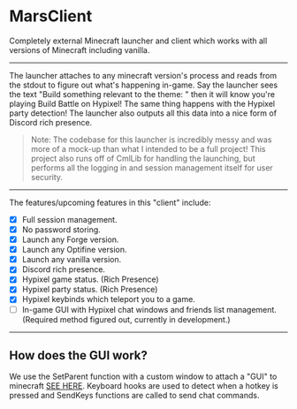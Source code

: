 # MarsClient
Completely external Minecraft launcher and client which works with all versions of Minecraft including vanilla.

-----------------------------
The launcher attaches to any minecraft version's process and reads from the stdout to figure out what's happening in-game. Say the launcher sees the text "Build something relevant to the theme: " then it will know you're playing Build Battle on Hypixel! The same thing happens with the Hypixel party detection! The launcher also outputs all this data into a nice form of Discord rich presence.

> Note: The codebase for this launcher is incredibly messy and was more of a mock-up than what I intended to be a full project!
> This project also runs off of CmlLib for handling the launching, but performs all the logging in and session management itself for user security.
-----------------------------
The features/upcoming features in this "client" include:
- [x] Full session management.
- [x] No password storing.
- [x] Launch any Forge version.
- [x] Launch any Optifine version.
- [x] Launch any vanilla version.
- [x] Discord rich presence.
- [x] Hypixel game status. (Rich Presence)
- [x] Hypixel party status. (Rich Presence)
- [x] Hypixel keybinds which teleport you to a game.
- [ ] In-game GUI with Hypixel chat windows and friends list management. (Required method figured out, currently in development.)
-----------------------------
## How does the GUI work?
We use the SetParent function with a custom window to attach a "GUI" to minecraft [SEE HERE](https://docs.microsoft.com/en-us/windows/win32/api/winuser/nf-winuser-setparent). Keyboard hooks are used to detect when a hotkey is pressed and SendKeys functions are called to send chat commands.

